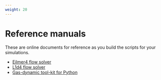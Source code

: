 ```yaml
---
weight: 20
---
```


# Reference manuals
These are online documents for reference as you build the scripts for your simulations.

- [Eilmer4 flow solver](/html/eilmer-reference-manual.html)
- [L1d4 flow solver](/html/l1d-reference-manual.html)
- [Gas-dynamic tool-kit for Python](/html/library-reference-manual.html)

